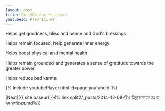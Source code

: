 ```yaml
---
layout: post
title: ਓਮ ਢੀਜੈਸੇ ਨਮਹ ੧੧ ਟਾਇਮਸ
youtubeId: RTe7rIci-mY
---
```

 
 
Helps get goodness, bliss and peace and God's blessings
 
Helps remain focused, help generate inner energy 
 
Helps boost physical and mental health 
 
Helps remain grounded and generates a sense of gratitude towards the greater power 
 
Helps reduce bad karma
 
 
 
 


{% include youtubePlayer.html id=page.youtubeId %}
 
[Next]({{ site.baseurl }}{% link  split2/_posts/2014-12-08-ਓਮ ਕ੍ਰਿਸ਼ਨਾਯਾ ਨਮਹ ੧੧ ਟਾਇਮਸ.md%})
 
